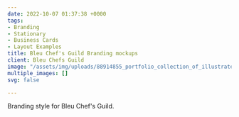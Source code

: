 ```yaml
---
date: 2022-10-07 01:37:38 +0000
tags:
- Branding
- Stationary
- Business Cards
- Layout Examples
title: Bleu Chef's Guild Branding mockups
client: Bleu Chefs Guild
image: "/assets/img/uploads/88914855_portfolio_collection_of_illustrated_designs_by_a_world_famous_graphic_designer.png"
multiple_images: []
svg: false

---
```

Branding style for Bleu Chef's Guild.